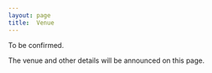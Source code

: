 ```yaml
---
layout: page
title:  Venue
---
```


To be confirmed.

The venue and other details will be announced on this page.
